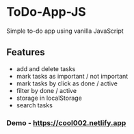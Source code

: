 # ToDo-App-JS
Simple to-do app using vanilla JavaScript
## Features
- add and delete tasks
- mark tasks as important / not important
- mark tasks by click as done / active
- filter by done / active
- storage in localStorage
- search tasks

### Demo - <https://cool002.netlify.app>